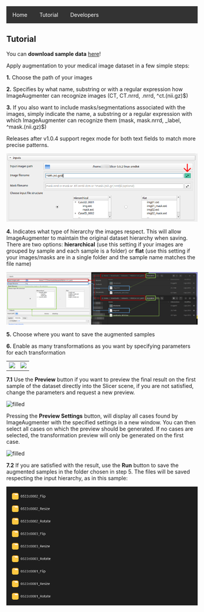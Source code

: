 <style>
.navbar {
  list-style-type: none;
  margin: 0;
  padding: 0;
  overflow: hidden;
  background-color: #333;
}

.navbar li {  /* Target nested elements within the navbar */
  float: left;
}

.navbar li a {  /* Target links within the navbar */
  display: block;
  color: white;
  text-align: center;
  padding: 14px 16px;
  text-decoration: none;
}

/* Change the link color to #111 (black) on hover */
li a:hover {
  background-color: #111;
}
</style>

<ul class="navbar">
  <li><a href="https://ciroraggio.github.io/SlicerImageAugmenter/index">Home</a></li>
  <li><a href="https://ciroraggio.github.io/SlicerImageAugmenter/tutorial">Tutorial</a></li>
  <li><a href="https://ciroraggio.github.io/SlicerImageAugmenter/developers">Developers</a></li>
</ul>

## Tutorial
You can **download sample data** <a href="https://github.com/ciroraggio/SlicerImageAugmenter/releases/download/v1.0.1/PDDCA_sample_data.zip">here</a>!

Apply augmentation to your medical image dataset in a few simple steps:

**1.** Choose the path of your images

**2.** Specifies by what name, substring or with a regular expression how ImageAugmenter can recognize images (CT, CT.nrrd, .nrrd, ^ct\.(nii\.gz)$)

**3.** If you also want to include masks/segmentations associated with the images, simply indicate the name, a substring or a regular expression with which ImageAugmenter can recognize them (mask, mask.nrrd, _label, ^mask\.(nii\.gz)$)

Releases after v1.0.4 support regex mode for both text fields to match more precise patterns.

<center>            
<img src="https://raw.githubusercontent.com/ciroraggio/SlicerImageAugmenter/main/assets/SlicerImageAugmenterInputRegexExample.png">
</center>

**4.** Indicates what type of hierarchy the images respect. This will allow ImageAugmenter to maintain the original dataset hierarchy when saving. There are two options: **hierarchical** (use this setting if your images are grouped by sample and each sample is a folder) or **flat** (use this setting if your images/masks are in a single folder and the sample name matches the file name)

<center>            
<img src="https://raw.githubusercontent.com/ciroraggio/SlicerImageAugmenter/main/assets/SlicerImageAugmenterInputExample.png">
</center>

**5.** Choose where you want to save the augmented samples

**6.** Enable as many transformations as you want by specifying parameters for each transformation

<table>
    <tr>
        <td>
            <img src="https://raw.githubusercontent.com/ciroraggio/SlicerImageAugmenter/main/assets/SlicerImageAugmenterEnableTransformsExample1.png">
        </td>
        <td>
            <img src="https://raw.githubusercontent.com/ciroraggio/SlicerImageAugmenter/main/assets/SlicerImageAugmenterEnableTransformsExample2.png">
        </td>
    </tr>
</table>

**7.1** Use the **Preview** button if you want to preview the final result on the first sample of the dataset directly into the Slicer scene, if you are not satisfied, change the parameters and request a new preview.

![filled](https://raw.githubusercontent.com/ciroraggio/SlicerImageAugmenter/main/assets/SlicerImageAugmenterScreen.png)

Pressing the **Preview Settings** button, will display all cases found by ImageAugmenter with the specified settings in a new window. You can then select all cases on which the preview should be generated. If no cases are selected, the transformation preview will only be generated on the first case.

![filled](https://raw.githubusercontent.com/ciroraggio/SlicerImageAugmenter/main/assets/SlicerImageAugmenterSelectPreviewSamples.png)

**7.2** If you are satisfied with the result, use the **Run** button to save the augmented samples in the folder chosen in step 5. The files will be saved respecting the input hierarchy, as in this sample:

![output_folder](https://raw.githubusercontent.com/ciroraggio/SlicerImageAugmenter/main/assets/SlicerImageAugmenterOutputExample.png)
